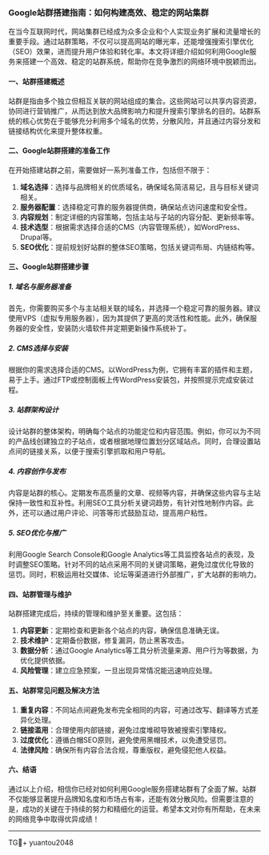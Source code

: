 ### Google站群搭建指南：如何构建高效、稳定的网站集群

在当今互联网时代，网站集群已经成为众多企业和个人实现业务扩展和流量增长的重要手段。通过站群策略，不仅可以提高网站的曝光率，还能增强搜索引擎优化（SEO）效果，进而提升用户体验和转化率。本文将详细介绍如何利用Google服务来搭建一个高效、稳定的站群系统，帮助你在竞争激烈的网络环境中脱颖而出。

#### 一、站群搭建概述

站群是指由多个独立但相互关联的网站组成的集合。这些网站可以共享内容资源，协同进行营销推广，从而达到放大品牌影响力和提升搜索引擎排名的目的。站群系统的核心优势在于能够充分利用多个域名的优势，分散风险，并且通过内容分发和链接结构优化来提升整体权重。

#### 二、Google站群搭建的准备工作

在开始搭建站群之前，需要做好一系列准备工作，包括但不限于：

1. **域名选择**：选择与品牌相关的优质域名，确保域名简洁易记，且与目标关键词相关。
2. **服务器配置**：选择稳定可靠的服务器提供商，确保站点访问速度和安全性。
3. **内容规划**：制定详细的内容策略，包括主站与子站的内容分配、更新频率等。
4. **技术选型**：根据需求选择合适的CMS（内容管理系统），如WordPress、Drupal等。
5. **SEO优化**：提前规划好站群的整体SEO策略，包括关键词布局、内链结构等。

#### 三、Google站群搭建步骤

##### 1. 域名与服务器准备

首先，你需要购买多个与主站相关联的域名，并选择一个稳定可靠的服务器。建议使用VPS（虚拟专用服务器），因为其提供了更高的灵活性和性能。此外，确保服务器的安全性，安装防火墙软件并定期更新操作系统补丁。

##### 2. CMS选择与安装

根据你的需求选择合适的CMS。以WordPress为例，它拥有丰富的插件和主题，易于上手。通过FTP或控制面板上传WordPress安装包，并按照提示完成安装过程。

##### 3. 站群架构设计

设计站群的整体架构，明确每个站点的功能定位和内容范围。例如，你可以为不同的产品线创建独立的子站点，或者根据地理位置划分区域站点。同时，合理设置站点间的链接关系，以便于搜索引擎抓取和用户导航。

##### 4. 内容创作与发布

内容是站群的核心。定期发布高质量的文章、视频等内容，并确保这些内容与主站保持一致性和互补性。利用SEO工具分析关键词趋势，有针对性地制作内容。此外，还可以通过用户评论、问答等形式鼓励互动，提高用户粘性。

##### 5. SEO优化与推广

利用Google Search Console和Google Analytics等工具监控各站点的表现，及时调整SEO策略。针对不同的站点采用不同的关键词策略，避免过度优化导致的惩罚。同时，积极运用社交媒体、论坛等渠道进行外部推广，扩大站群的影响力。

#### 四、站群管理与维护

站群搭建完成后，持续的管理和维护至关重要。这包括：

1. **内容更新**：定期检查和更新各个站点的内容，确保信息准确无误。
2. **技术维护**：定期备份数据，修复漏洞，防止黑客攻击。
3. **数据分析**：通过Google Analytics等工具分析流量来源、用户行为等数据，为优化提供依据。
4. **风险管理**：建立应急预案，一旦出现异常情况能迅速响应处理。

#### 五、站群常见问题及解决方法

1. **重复内容**：不同站点间避免发布完全相同的内容，可通过改写、翻译等方式差异化处理。
2. **链接滥用**：合理使用内部链接，避免过度堆砌导致被搜索引擎降权。
3. **过度优化**：遵循白帽SEO原则，避免使用黑帽技术，以免遭受惩罚。
4. **法律风险**：确保所有内容合法合规，尊重版权，避免侵犯他人权益。

#### 六、结语

通过以上介绍，相信你已经对如何利用Google服务搭建站群有了全面了解。站群不仅能够显著提升品牌知名度和市场占有率，还能有效分散风险。但需要注意的是，成功的关键在于持续的努力和精细化的运营。希望本文对你有所帮助，在未来的网络竞争中取得优异成绩！

---

TG💪+ yuantou2048